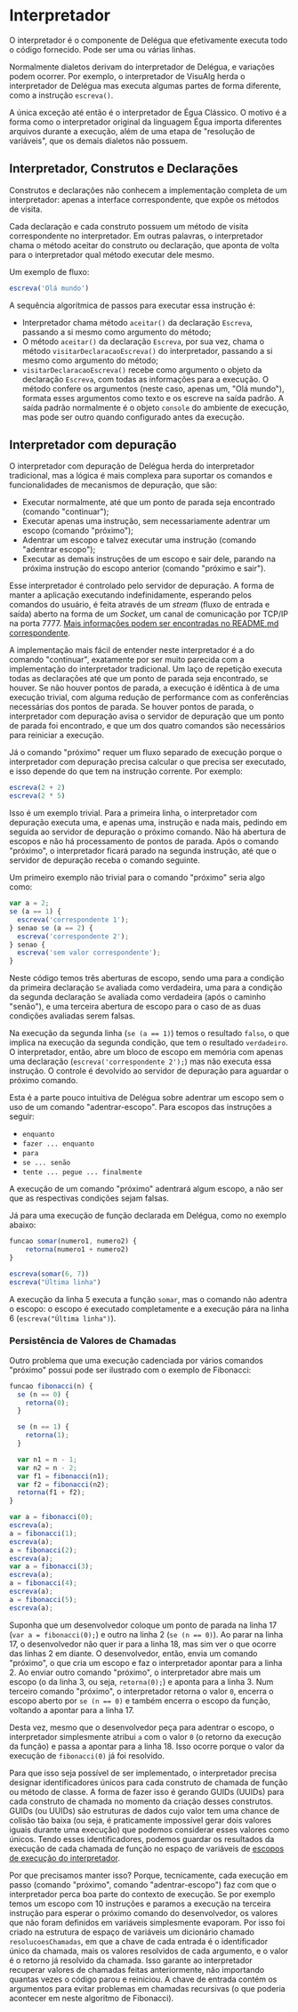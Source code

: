 # Interpretador

O interpretador é o componente de Delégua que efetivamente executa todo o código fornecido. Pode ser uma ou várias linhas. 

Normalmente dialetos derivam do interpretador de Delégua, e variações podem ocorrer. Por exemplo, o interpretador de VisuAlg herda o interpretador de Delégua mas executa algumas partes de forma diferente, como a instrução `escreva()`. 

A única exceção até então é o interpretador de Égua Clássico. O motivo é a forma como o interpretador original da linguagem Égua importa diferentes arquivos durante a execução, além de uma etapa de "resolução de variáveis", que os demais dialetos não possuem.

## Interpretador, Construtos e Declarações

Construtos e declarações não conhecem a implementação completa de um interpretador: apenas a interface correspondente, que expõe os métodos de visita.

Cada declaração e cada construto possuem um método de visita correspondente no interpretador. Em outras palavras, o interpretador chama o método aceitar do construto ou declaração, que aponta de volta para o interpretador qual método executar dele mesmo. 

Um exemplo de fluxo:

```js
escreva('Olá mundo')
```

A sequência algorítmica de passos para executar essa instrução é:

- Interpretador chama método `aceitar()` da declaração `Escreva`, passando a si mesmo como argumento do método;
- O método `aceitar()` da declaração `Escreva`, por sua vez, chama o método `visitarDeclaracaoEscreva()` do interpretador, passando a si mesmo como argumento do método;
- `visitarDeclaracaoEscreva()` recebe como argumento o objeto da declaração `Escreva`, com todas as informações para a execução. O método confere os argumentos (neste caso, apenas um, "Olá mundo"), formata esses argumentos como texto e os escreve na saída padrão. A saída padrão normalmente é o objeto `console` do ambiente de execução, mas pode ser outro quando configurado antes da execução.

## Interpretador com depuração

O interpretador com depuração de Delégua herda do interpretador tradicional, mas a lógica é mais complexa para suportar os comandos e funcionalidades de mecanismos de depuração, que são:

- Executar normalmente, até que um ponto de parada seja encontrado (comando "continuar");
- Executar apenas uma instrução, sem necessariamente adentrar um escopo (comando "próximo");
- Adentrar um escopo e talvez executar uma instrução (comando "adentrar escopo");
- Executar as demais instruções de um escopo e sair dele, parando na próxima instrução do escopo anterior (comando "próximo e sair").

Esse interpretador é controlado pelo servidor de depuração. A forma de manter a aplicação executando indefinidamente, esperando pelos comandos do usuário, é feita através de um _stream_ (fluxo de entrada e saída) aberto na forma de um _Socket_, um canal de comunicação por TCP/IP na porta 7777. [Mais informações podem ser encontradas no README.md correspondente](https://github.com/DesignLiquido/delegua/blob/principal/fontes/depuracao/README.md).

A implementação mais fácil de entender neste interpretador é a do comando "continuar", exatamente por ser muito parecida com a implementação do interpretador tradicional. Um laço de repetição executa todas as declarações até que um ponto de parada seja encontrado, se houver. Se não houver pontos de parada, a execução é idêntica à de uma execução trivial, com alguma redução de performance com as conferências necessárias dos pontos de parada. Se houver pontos de parada, o interpretador com depuração avisa o servidor de depuração que um ponto de parada foi encontrado, e que um dos quatro comandos são necessários para reiniciar a execução.

Já o comando "próximo" requer um fluxo separado de execução porque o interpretador com depuração precisa calcular o que precisa ser executado, e isso depende do que tem na instrução corrente. Por exemplo:

```js
escreva(2 + 2)
escreva(2 * 5)
```

Isso é um exemplo trivial. Para a primeira linha, o interpretador com depuração executa uma, e apenas uma, instrução e nada mais, pedindo em seguida ao servidor de depuração o próximo comando. Não há abertura de escopos e não há processamento de pontos de parada. Após o comando "próximo", o interpretador ficará parado na segunda instrução, até que o servidor de depuração receba o comando seguinte. 

Um primeiro exemplo não trivial para o comando "próximo" seria algo como:

```js
var a = 2;
se (a == 1) {
  escreva('correspondente 1');
} senao se (a == 2) {
  escreva('correspondente 2');
} senao {
  escreva('sem valor correspondente');
}
```

Neste código temos três aberturas de escopo, sendo uma para a condição da primeira declaração `Se` avaliada como verdadeira, uma para a condição da segunda declaração `Se` avaliada como verdadeira (após o caminho "senão"), e uma terceira abertura de escopo para o caso de as duas condições avaliadas serem falsas.

Na execução da segunda linha (`se (a == 1)`) temos o resultado `falso`, o que implica na execução da segunda condição, que tem o resultado `verdadeiro`. O interpretador, então, abre um bloco de escopo em memória com apenas uma declaração (`escreva('correspondente 2');`) mas não executa essa instrução. O controle é devolvido ao servidor de depuração para aguardar o próximo comando. 

Esta é a parte pouco intuitiva de Delégua sobre adentrar um escopo sem o uso de um comando "adentrar-escopo". Para escopos das instruções a seguir:

- `enquanto`
- `fazer ... enquanto`
- `para`
- `se ... senão`
- `tente ... pegue ... finalmente`

A execução de um comando "próximo" adentrará algum escopo, a não ser que as respectivas condições sejam falsas. 

Já para uma execução de função declarada em Delégua, como no exemplo abaixo:

```js
funcao somar(numero1, numero2) {
    retorna(numero1 + numero2)
}

escreva(somar(6, 7))
escreva("Última linha")
```

A execução da linha 5 executa a função `somar`, mas o comando não adentra o escopo: o escopo é executado completamente e a execução pára na linha 6 (`escreva("Última linha")`). 

### Persistência de Valores de Chamadas

Outro problema que uma execução cadenciada por vários comandos "próximo" possui pode ser ilustrado com o exemplo de Fibonacci:

```js
funcao fibonacci(n) {
  se (n == 0) {
    retorna(0);
  }

  se (n == 1) {
    retorna(1);
  }

  var n1 = n - 1;
  var n2 = n - 2;
  var f1 = fibonacci(n1);
  var f2 = fibonacci(n2);
  retorna(f1 + f2);
}

var a = fibonacci(0);
escreva(a);
a = fibonacci(1);
escreva(a);
a = fibonacci(2);
escreva(a);
var a = fibonacci(3);
escreva(a);
a = fibonacci(4);
escreva(a);
a = fibonacci(5);
escreva(a);
```

Suponha que um desenvolvedor coloque um ponto de parada na linha 17 (`var a = fibonacci(0);`) e outro na linha 2 (`se (n == 0)`). Ao parar na linha 17, o desenvolvedor não quer ir para a linha 18, mas sim ver o que ocorre das linhas 2 em diante. O desenvolvedor, então, envia um comando "próximo", o que cria um escopo e faz o interpretador apontar para a linha 2. Ao enviar outro comando "próximo", o interpretador abre mais um escopo (o da linha 3, ou seja, `retorna(0);`) e aponta para a linha 3. Num terceiro comando "próximo", o interpretador retorna o valor `0`, encerra o escopo aberto por `se (n == 0)` e também encerra o escopo da função, voltando a apontar para a linha 17. 

Desta vez, mesmo que o desenvolvedor peça para adentrar o escopo, o interpretador simplesmente atribui `a` com o valor `0` (o retorno da execução da função) e passa a apontar para a linha 18. Isso ocorre porque o valor da execução de `fibonacci(0)` já foi resolvido. 

Para que isso seja possível de ser implementado, o interpretador precisa designar identificadores únicos para cada construto de chamada de função ou método de classe. A forma de fazer isso é gerando GUIDs (UUIDs) para cada construto de chamada no momento da criação desses construtos. GUIDs (ou UUIDs) são estruturas de dados cujo valor tem uma chance de colisão tão baixa (ou seja, é praticamente impossível gerar dois valores iguais durante uma execução) que podemos considerar esses valores como únicos. Tendo esses identificadores, podemos guardar os resultados da execução de cada chamada de função no espaço de variáveis de [escopos de execução do interpretador](https://github.com/DesignLiquido/delegua/blob/principal/fontes/interfaces/escopo-execucao.ts). 

Por que precisamos manter isso? Porque, tecnicamente, cada execução em passo (comando "próximo", comando "adentrar-escopo") faz com que o interpretador perca boa parte do contexto de execução. Se por exemplo temos um escopo com 10 instruções e paramos a execução na terceira instrução para esperar o próximo comando do desenvolvedor, os valores que não foram definidos em variáveis simplesmente evaporam. Por isso foi criado na estrutura de espaço de variáveis um dicionário chamado `resolucoesChamadas`, em que a chave de cada entrada é o identificador único da chamada, mais os valores resolvidos de cada argumento, e o valor é o retorno já resolvido da chamada. Isso garante ao interpretador recuperar valores de chamadas feitas anteriormente, não importando quantas vezes o código parou e reiniciou. A chave de entrada contém os argumentos para evitar problemas em chamadas recursivas (o que poderia acontecer em neste algoritmo de Fibonacci).

